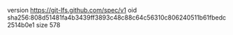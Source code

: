 version https://git-lfs.github.com/spec/v1
oid sha256:808d51481fa4b3439ff3893c48c88c64c56310c806240511b61fbedc2514b0e1
size 578
